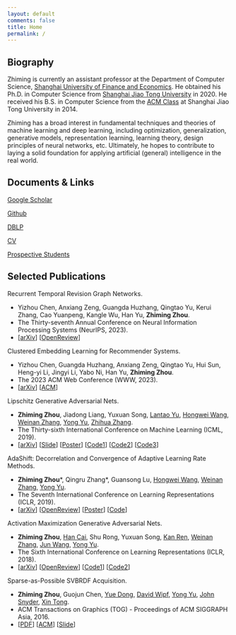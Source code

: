 ```yaml
---
layout: default
comments: false
title: Home
permalink: /
---
```


## Biography

Zhiming is currently an assistant professor at the Department of Computer Science, [Shanghai University of Finance and Economics](http://english.sufe.edu.cn/). He obtained his Ph.D. in Computer Science from [Shanghai Jiao Tong University](http://en.sjtu.edu.cn/) in 2020. He received his B.S. in Computer Science from the [ACM Class](https://acm.sjtu.edu.cn/home) at Shanghai Jiao Tong University in 2014.

Zhiming has a broad interest in fundamental techniques and theories of machine learning and deep learning, including optimization, generalization, generative models, representation learning, learning theory, design principles of neural networks, etc. Ultimately, he hopes to contribute to laying a solid foundation for applying artificial (general) intelligence in the real world. 

## Documents & Links

[Google Scholar](https://scholar.google.com/citations?user=b8YJ1EMAAAAJ&hl=en)

[Github](https://github.com/ZhimingZhou)

[DBLP](https://dblp.org/pid/56/321.html)

[CV](https://raw.githubusercontent.com/ZhimingZhou/zhimingzhou.github.io/master/assets/Zhiming_Zhou_Resume.pdf) 

[Prospective Students](https://zhimingzhou.github.io/Posts/Prospective-Students/)

## Selected Publications 

Recurrent Temporal Revision Graph Networks. 
- Yizhou Chen, Anxiang Zeng, Guangda Huzhang, Qingtao Yu, Kerui Zhang, Cao Yuanpeng, Kangle Wu, Han Yu, **Zhiming Zhou**. 
- The Thirty-seventh Annual Conference on Neural Information Processing Systems (NeurIPS, 2023).
- \[[arXiv](https://arxiv.org/abs/2309.12694)\]
  \[[OpenReview](https://openreview.net/forum?id=B3UDx1rNOy)\]  

Clustered Embedding Learning for Recommender Systems.
- Yizhou Chen, Guangda Huzhang, Anxiang Zeng, Qingtao Yu, Hui Sun, Heng-yi Li, Jingyi Li, Yabo Ni, Han Yu, **Zhiming Zhou**.
- The 2023 ACM Web Conference (WWW, 2023). 
- \[[arXiv](https://arxiv.org/abs/2302.01478)\]
  \[[ACM](https://dl.acm.org/doi/abs/10.1145/3543507.3583362)\]

Lipschitz Generative Adversarial Nets.
- **Zhiming Zhou**, Jiadong Liang, Yuxuan Song, [Lantao Yu](http://lantaoyu.com/), [Hongwei Wang](https://cs.stanford.edu/~hongweiw/), [Weinan Zhang](http://wnzhang.net/), [Yong Yu](http://apex.sjtu.edu.cn/members/yyu), [Zhihua Zhang](http://www.math.pku.edu.cn/teachers/zhzhang/).
- The Thirty-sixth International Conference on Machine Learning (ICML, 2019).
- \[[arXiv](https://arxiv.org/abs/1902.05687)\]
  \[[Slide](https://icml.cc/media/Slides/icml/2019/halla(11-14-00)-11-15-10-4628-lipschitz_gener.pdf)\]
  \[[Poster](https://s3.amazonaws.com/postersession.ai/ee90cc20-a261-4aee-b28f-899891a90be3.pdf)\]
  \[[Code1](https://github.com/ZhimingZhou/AdaShift-LGANs-MaxGP-refactored)\]
  \[[Code2](https://github.com/ZhimingZhou/LGANs-for-reproduce)\]
  \[[Code3](https://github.com/ZhimingZhou/MaxGP-MaxAL-for-reproduce)\]
  
<!--
- <details><summary>Click to expand a brief introduction.</summary>We study the cause of training instability of GANs from the perspective of the gradient of the optimal discriminative function. Under a generalized formulation of GANs, we show that: (1) GANs with unregularized discriminative function space generally does not guarantee its convergence, suffering from a *gradient uninformativeness issue*; (2) Lipschitz regularization in the discriminative function space can generally resolve this issue and guarantee the convergence of GANs. This leads to a new family of GANs named Lipschitz GANs. All tested instances of this family consistently outperform WGANs in experiments.</details>
-->

AdaShift: Decorrelation and Convergence of Adaptive Learning Rate Methods.
- **Zhiming Zhou**\*, Qingru Zhang\*, Guansong Lu, [Hongwei Wang](https://cs.stanford.edu/~hongweiw/), [Weinan Zhang](http://wnzhang.net/), [Yong Yu](http://apex.sjtu.edu.cn/members/yyu).
- The Seventh International Conference on Learning Representations (ICLR, 2019).
- \[[arXiv](https://arxiv.org/abs/1810.00143)\]
  \[[OpenReview](https://openreview.net/forum?id=HkgTkhRcKQ)\]
  \[[Poster](https://s3.amazonaws.com/postersession.ai/bd0f7f0b-ecaa-4164-aeb6-d0cf181cc27b.jpg)\]
  \[[Code](https://github.com/ZhimingZhou/AdaShift-LGANs-MaxGP-refactored)\]

<!--
- <details><summary>Click to expand a brief introduction.</summary>We study the convergence issue of Adam optimizer. With the proposed concept *net update factor*, we showed that the key issue in Adam lies in its biased adaptive learning rate caused by the correlation between the adaptive term v_t and the current gradient g_t, and a temporal shift operation is proposed to solve such an issue. Our new understanding of the role of v_t also free v_t from its traditional update rule, leading to more interesting variants. Particularly, with dimension reduction operation in v_t, we achieve the so-called adaptive learning rate SGD, which removes the global gradient scale but keeps the relative scales.</details>
-->

Activation Maximization Generative Adversarial Nets.
- **Zhiming Zhou**, [Han Cai](https://han-cai.github.io/index.html), Shu Rong, Yuxuan Song, [Kan Ren](http://www.saying.ren/), [Weinan Zhang](http://wnzhang.net/), [Jun Wang](http://www0.cs.ucl.ac.uk/staff/Jun.Wang/), [Yong Yu](http://apex.sjtu.edu.cn/members/yyu).
- The Sixth International Conference on Learning Representations (ICLR, 2018).
- \[[arXiv](https://arxiv.org/abs/1703.02000)\]
  \[[OpenReview](https://openreview.net/forum?id=HyyP33gAZ&noteId=HyyP33gAZ)\]
  \[[Code1](https://github.com/ZhimingZhou/AM-GANs-refactored)\]
  \[[Code2](https://github.com/ZhimingZhou/AM-GANs-for-reproduce)\]

<!--
- <details><summary>Click to expand a brief introduction.</summary>We study how class labels interact with GANs training when introduced and how it improves the sample quality of GANs. Based on the analysis, an improved method for leveraging class labels in GANs has been proposed. An interesting relationship among popular variants of GANs that leverage class labels, including the proposed AM-GANs, is revealed.</details>
-->

Sparse-as-Possible SVBRDF Acquisition.
- **Zhiming Zhou**, Guojun Chen, [Yue Dong](http://yuedong.shading.me/), [David Wipf](\href{http://www.davidwipf.com/home.html), [Yong Yu](http://apex.sjtu.edu.cn/members/yyu), [John Snyder](https://www.microsoft.com/en-us/research/people/johnsny/), [Xin Tong](http://www.xtong.info/).
- ACM Transactions on Graphics (TOG) - Proceedings of ACM SIGGRAPH Asia, 2016. 
- \[[PDF](http://yuedong.shading.me/project/sparsesvbrdf/sparsesvbrdf.pdf)\] 
  \[[ACM](https://dl.acm.org/doi/10.1145/2980179.2980247)\]
  \[[Slide](https://drive.google.com/file/d/16gUKZoQH4HiQ61gEQ-YFs6v9WTEOSixf/view?usp=sharing)\]

<!--
- <details><summary>Click to expand a brief introduction.</summary>We significantly reduce the number of images required for spatially-varying surface reflectance (SVBRDF) acquisition, by solving an exact low-rank representation and chasing an extreme sparsity. The number of images required dropped from thousands to tens, and high-quality SVBRDF acquisition from a single image became possible for the first time.</details>
-->
